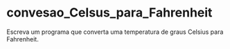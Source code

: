 # convesao_Celsus_para_Fahrenheit
Escreva um programa que converta uma temperatura de graus Celsius para Fahrenheit.
